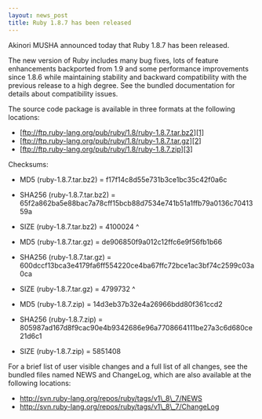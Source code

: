 ```yaml
---
layout: news_post
title: Ruby 1.8.7 has been released
---
```


Akinori <span class="caps">MUSHA</span> announced today that Ruby 1.8.7
has been released.

The new version of Ruby includes many bug fixes, lots of feature
enhancements backported from 1.9 and some performance improvements since
1.8.6 while maintaining stability and backward compatibility with the
previous release to a high degree. See the bundled documentation for
details about compatibility issues.

The source code package is available in three formats at the following
locations:

* [ftp://ftp.ruby-lang.org/pub/ruby/1.8/ruby-1.8.7.tar.bz2][1]
* [ftp://ftp.ruby-lang.org/pub/ruby/1.8/ruby-1.8.7.tar.gz][2]
* [ftp://ftp.ruby-lang.org/pub/ruby/1.8/ruby-1.8.7.zip][3]

Checksums:

* <span class="caps">MD5</span> (ruby-1.8.7.tar.bz2) =
  f17f14c8d55e731b3ce1bc35c42f0a6c
* <span class="caps">SHA256</span> (ruby-1.8.7.tar.bz2) =
  65f2a862ba5e88bac7a78cff15bcb88d7534e741b51a1ffb79a0136c7041359a
* <span class="caps">SIZE</span> (ruby-1.8.7.tar.bz2) = 4100024
^

* <span class="caps">MD5</span> (ruby-1.8.7.tar.gz) =
  de906850f9a012c12ffc6e9f56fb1b66
* <span class="caps">SHA256</span> (ruby-1.8.7.tar.gz) =
  600dccf13bca3e4179fa6ff554220ce4ba67ffc72bce1ac3bf74c2599c03a0ca
* <span class="caps">SIZE</span> (ruby-1.8.7.tar.gz) = 4799732
^

* <span class="caps">MD5</span> (ruby-1.8.7.zip) =
  14d3eb37b32e4a26966bdd80f361ccd2
* <span class="caps">SHA256</span> (ruby-1.8.7.zip) =
  805987ad167d8f9cac90e4b9342686e96a7708664111be27a3c6d680ce21d6c1
* <span class="caps">SIZE</span> (ruby-1.8.7.zip) = 5851408

For a brief list of user visible changes and a full list of all changes,
see the bundled files named <span class="caps">NEWS</span> and
ChangeLog, which are also available at the following locations:

* http://svn.ruby-lang.org/repos/ruby/tags/v1\_8\_7/NEWS
* http://svn.ruby-lang.org/repos/ruby/tags/v1\_8\_7/ChangeLog

[1]: ftp://ftp.ruby-lang.org/pub/ruby/1.8/ruby-1.8.7.tar.bz2 
[2]: ftp://ftp.ruby-lang.org/pub/ruby/1.8/ruby-1.8.7.tar.gz 
[3]: ftp://ftp.ruby-lang.org/pub/ruby/1.8/ruby-1.8.7.zip 
